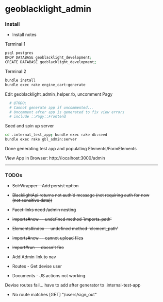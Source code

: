 # geoblacklight_admin

### Install

* Install notes

Terminal 1
```bash
psql postgres
DROP DATABASE geoblacklight_development;
CREATE DATABASE geoblacklight_development;
```

Terminal 2
```bash
bundle install
bundle exec rake engine_cart:generate
```

Edit geoblacklight_admin_helper.rb, uncomment Pagy
```bash
  # @TODO:
  # Cannot generate app if uncommented...
  # Uncomment after app is generated to fix view errors
  # include ::Pagy::Frontend
```

Seed and spin up server
```bash
cd .internal_test_app; bundle exec rake db:seed
bundle exec rake gbl_admin:server
```

Done generating test app and populating Elements/FormElements

View App in Browser: http://localhost:3000/admin

-----

### TODOs

* ~~SolrWrapper - Add persist option~~
* ~~BlacklightApi returns not auth'd message (not requiring auth for now (not sensitive data))~~
* ~~Facet links need /admin nesting~~
* ~~Imports#new -- undefined method `imports_path'~~
* ~~Elements#index -- undefined method `element_path'~~
* ~~Imports#new -- cannot upload files~~
* ~~Import#run -- doesn't fire~~

* Add Admin link to nav
* Routes - Get devise user
* Documents - JS actions not working

Devise routes fail... have to add after generator to .internal-test-app

* No route matches [GET] "/users/sign_out"

